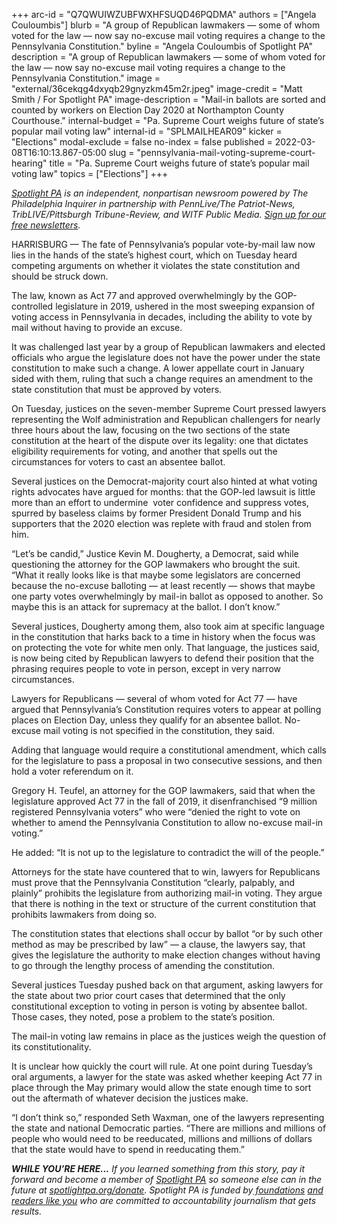 +++
arc-id = "Q7QWUIWZUBFWXHFSUQD46PQDMA"
authors = ["Angela Couloumbis"]
blurb = "A group of Republican lawmakers — some of whom voted for the law — now say no-excuse mail voting requires a change to the Pennsylvania Constitution."
byline = "Angela Couloumbis of Spotlight PA"
description = "A group of Republican lawmakers — some of whom voted for the law — now say no-excuse mail voting requires a change to the Pennsylvania Constitution."
image = "external/36cekqg4dxyqb29gnyzkm45m2r.jpeg"
image-credit = "Matt Smith / For Spotlight PA"
image-description = "Mail-in ballots are sorted and counted by workers on Election Day 2020 at Northampton County Courthouse."
internal-budget = "Pa. Supreme Court weighs future of state’s popular mail voting law"
internal-id = "SPLMAILHEAR09"
kicker = "Elections"
modal-exclude = false
no-index = false
published = 2022-03-08T16:10:13.867-05:00
slug = "pennsylvania-mail-voting-supreme-court-hearing"
title = "Pa. Supreme Court weighs future of state’s popular mail voting law"
topics = ["Elections"]
+++

<a href="https://www.spotlightpa.org/"><i>Spotlight PA</i></a><i> is an independent, nonpartisan newsroom powered by The Philadelphia Inquirer in partnership with PennLive/The Patriot-News, TribLIVE/Pittsburgh Tribune-Review, and WITF Public Media. </i><a href="https://www.spotlightpa.org/newsletters"><i>Sign up for our free newsletters</i></a><i>.</i>

HARRISBURG — The fate of Pennsylvania’s popular vote-by-mail law now lies in the hands of the state’s highest court, which on Tuesday heard competing arguments on whether it violates the state constitution and should be struck down.

The law, known as Act 77 and approved overwhelmingly by the GOP-controlled legislature in 2019, ushered in the most sweeping expansion of voting access in Pennsylvania in decades, including the ability to vote by mail without having to provide an excuse.

It was challenged last year by a group of Republican lawmakers and elected officials who argue the legislature does not have the power under the state constitution to make such a change. A lower appellate court in January sided with them, ruling that such a change requires an amendment to the state constitution that must be approved by voters.

<script src="https://www.spotlightpa.org/embed.js" async></script><div data-spl-embed-version="1" data-spl-src="https://www.spotlightpa.org/embeds/newsletter/"></div>

On Tuesday, justices on the seven-member Supreme Court pressed lawyers representing the Wolf administration and Republican challengers for nearly three hours about the law, focusing on the two sections of the state constitution at the heart of the dispute over its legality: one that dictates eligibility requirements for voting, and another that spells out the circumstances for voters to cast an absentee ballot.

Several justices on the Democrat-majority court also hinted at what voting rights advocates have argued for months: that the GOP-led lawsuit is little more than an effort to undermine&nbsp; voter confidence and suppress votes, spurred by baseless claims by former President Donald Trump and his supporters that the 2020 election was replete with fraud and stolen from him.

“Let’s be candid,” Justice Kevin M. Dougherty, a Democrat, said while questioning the attorney for the GOP lawmakers who brought the suit. “What it really looks like is that maybe some legislators are concerned because the no-excuse balloting — at least recently — shows that maybe one party votes overwhelmingly by mail-in ballot as opposed to another. So maybe this is an attack for supremacy at the ballot. I don’t know.”

Several justices, Dougherty among them, also took aim at specific language in the constitution that harks back to a time in history when the focus was on protecting the vote for white men only. That language, the justices said, is now being cited by Republican lawyers to defend their position that the phrasing requires people to vote in person, except in very narrow circumstances.

Lawyers for Republicans — several of whom voted for Act 77 — have argued that Pennsylvania’s Constitution requires voters to appear at polling places on Election Day, unless they qualify for an absentee ballot. No-excuse mail voting is not specified in the constitution, they said.

Adding that language would require a constitutional amendment, which calls for the legislature to pass a proposal in two consecutive sessions, and then hold a voter referendum on it.

Gregory H. Teufel, an attorney for the GOP lawmakers, said that when the legislature approved Act 77 in the fall of 2019, it disenfranchised “9 million registered Pennsylvania voters” who were “denied the right to vote on whether to amend the Pennsylvania Constitution to allow no-excuse mail-in voting.”

He added: “It is not up to the legislature to contradict the will of the people.”

Attorneys for the state have countered that to win, lawyers for Republicans must prove that the Pennsylvania Constitution “clearly, palpably, and plainly” prohibits the legislature from authorizing mail-in voting. They argue that there is nothing in the text or structure of the current constitution that prohibits lawmakers from doing so.

The constitution states that elections shall occur by ballot “or by such other method as may be prescribed by law” — a clause, the lawyers say, that gives the legislature the authority to make election changes without having to go through the lengthy process of amending the constitution.

<script src="https://www.spotlightpa.org/embed.js" async></script><div data-spl-embed-version="1" data-spl-src="https://www.spotlightpa.org/embeds/donate/"></div>

Several justices Tuesday pushed back on that argument, asking lawyers for the state about two prior court cases that determined that the only constitutional exception to voting in person is voting by absentee ballot. Those cases, they noted, pose a problem to the state’s position.

The mail-in voting law remains in place as the justices weigh the question of its constitutionality.

It is unclear how quickly the court will rule. At one point during Tuesday’s oral arguments, a lawyer for the state was asked whether keeping Act 77 in place through the May primary would allow the state enough time to sort out the aftermath of whatever decision the justices make.

“I don’t think so,” responded Seth Waxman, one of the lawyers representing the state and national Democratic parties. “There are millions and millions of people who would need to be reeducated, millions and millions of dollars that the state would have to spend in reeducating them.”

<i><b>WHILE YOU’RE HERE...</b></i><i> If you learned something from this story, pay it forward and become a member of </i><a href="https://www.spotlightpa.org/"><i>Spotlight PA</i></a><i> so someone else can in the future at </i><a href="http://spotlightpa.org/donate"><i>spotlightpa.org/donate</i></a><i>. Spotlight PA is funded by</i><a href="https://www.spotlightpa.org/support"><i> foundations</i></a><i> </i><a href="https://www.spotlightpa.org/support"><i>and readers like you</i></a><i> who are committed to accountability journalism that gets results.</i>
